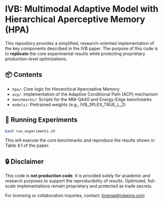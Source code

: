 # IVB: Multimodal Adaptive Model with Hierarchical Aperceptive Memory (HPA)

This repository provides a simplified, research-oriented implementation of the key components described in the IVB paper.
The purpose of this code is to **replicate** the core experimental results while protecting proprietary production-level optimizations.

## 📦 Contents

- `hpa/`: Core logic for Hierarchical Aperceptive Memory
- `acp/`: Implementation of the Adaptive Conditional Path (ACP) mechanism
- `benchmarks/`: Scripts for the MM-QA40 and Energy-Edge benchmarks
- `models/`: Pretrained weights (e.g., IVB_3PLEX_TRUE_L_2)

## 🚀 Running Experiments

```bash
bash run_experiments.sh
```

This will execute the core benchmarks and reproduce the results shown in Table 4.1 of the paper.

## 🔒 Disclaimer

This code is **not production code**. It is provided solely for academic and research purposes to support the reproducibility of results.
Optimized, full-scale implementations remain proprietary and protected as trade secrets.

For licensing or collaboration inquiries, contact: license@ivbeing.com
